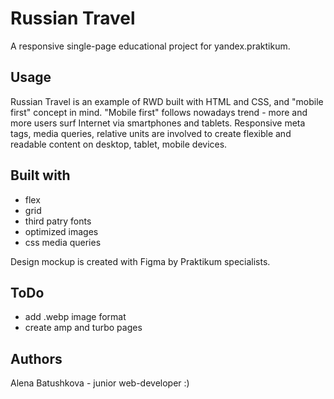 # Russian Travel
A responsive single-page educational project for yandex.praktikum.
## Usage
Russian Travel is an example of RWD built with HTML and CSS, and "mobile first" concept in mind. "Mobile first" follows nowadays trend - more and more users surf Internet via smartphones and tablets. 
Responsive meta tags, media queries, relative units are involved to create flexible and readable content on desktop, tablet, mobile devices.
## Built with
- flex
- grid
- third patry fonts
- optimized images
- css media queries

Design mockup is created with Figma by Praktikum specialists.
## ToDo
- add .webp image format
- create amp and turbo pages
## Authors
Alena Batushkova - junior web-developer :)
